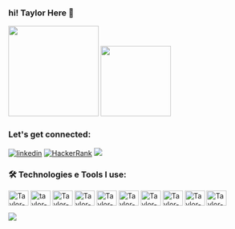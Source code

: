 ### hi! Taylor Here 🚀



<div>
  <img height="180em" src="https://github-readme-stats.vercel.app/api?username=TaylorGomes&show_icons=true&theme=tokyonight"/>
  <img height="140em" src="https://github-readme-stats.vercel.app/api/top-langs/?username=TaylorGomes&layout=compact&theme=tokyonight"/>
</div>

###  Let's get connected:

[![linkedin](https://img.shields.io/badge/LinkedIn-0077B5?style=for-the-badge&logo=linkedin&logoColor=white)](https://www.linkedin.com/in/taylor-pereira-gomes-da-costa)
[![HackerRank](https://img.shields.io/badge/-Hackerrank-2EC866?style=for-the-badge&logo=HackerRank&logoColor=white)](https://www.hackerrank.com/TaylorCosta)
<a href = "mailto:taylorgomesdacosta@gmail.com"><img src="https://img.shields.io/badge/-Gmail-%23333?style=for-the-badge&logo=gmail&logoColor=white" target="_blank"></a>

### 🛠️ Technologies e Tools I use:

<div>
<img align="center" alt="Taylor-html" height="30" width="40" src="https://cdn.jsdelivr.net/gh/devicons/devicon/icons/html5/html5-original-wordmark.svg"/>
<img align="center" alt="taylor-css" height="30" width="40" src="https://cdn.jsdelivr.net/gh/devicons/devicon/icons/css3/css3-original.svg"/>
<img align="center" alt="Taylor-java" height="30" width="40" src="https://cdn.jsdelivr.net/gh/devicons/devicon/icons/java/java-original-wordmark.svg"/>
<img align="center" alt="Taylor-Javascript" height="30" width="40" src="https://cdn.jsdelivr.net/gh/devicons/devicon/icons/javascript/javascript-original.svg"/>
<img align="center" alt="Taylor-Python" height="30" width="40" src="https://cdn.jsdelivr.net/gh/devicons/devicon/icons/python/python-original-wordmark.svg"/>
<img align="center" alt="Taylor-Spring" height="30" width="40" src="https://cdn.jsdelivr.net/gh/devicons/devicon/icons/spring/spring-original-wordmark.svg"/>
<img align="center" alt="Taylor-mySQL" height="30" width="40" src="https://cdn.jsdelivr.net/gh/devicons/devicon/icons/mysql/mysql-original-wordmark.svg"/> 
<img align="center" alt="Taylor-mongodb" height="30" width="40" src="https://cdn.jsdelivr.net/gh/devicons/devicon/icons/mongodb/mongodb-original-wordmark.svg"/>  
<img align="center" alt="Taylor-linux" height="30" width="40" src="https://cdn.jsdelivr.net/gh/devicons/devicon/icons/linux/linux-original.svg"/>
<img align="center" alt="Taylor-aws" height="30" width="40" src="https://cdn.jsdelivr.net/gh/devicons/devicon/icons/amazonwebservices/amazonwebservices-original-wordmark.svg"/>  

  ![](https://estruyf-github.azurewebsites.net/api/VisitorHit?user=TaylorGomes&repo=GabrielFerretto&countColorcountColor)
<br/>


</div>
<!--
**TaylorGomes/TaylorGomes** is a ✨ _special_ ✨ repository because its `README.md` (this file) appears on your GitHub profile.

Here are some ideas to get you started:

- 🔭 I’m currently working on ...
- 🌱 I’m currently learning ...
- 👯 I’m looking to collaborate on ...
- 🤔 I’m looking for help with ...
- 💬 Ask me about ...
- 📫 How to reach me: ...
- 😄 Pronouns: ...
- ⚡ Fun fact: ...
-->
